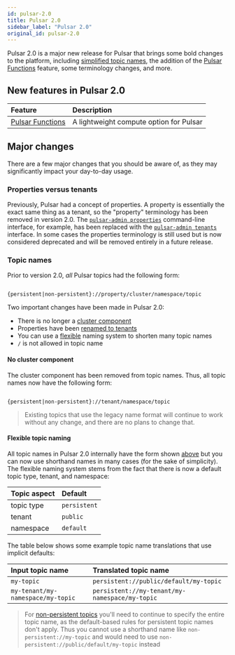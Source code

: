 ```yaml
---
id: pulsar-2.0
title: Pulsar 2.0
sidebar_label: "Pulsar 2.0"
original_id: pulsar-2.0
---
```


Pulsar 2.0 is a major new release for Pulsar that brings some bold changes to the platform, including [simplified topic names](#topic-names), the addition of the [Pulsar Functions](functions-overview) feature, some terminology changes, and more.

## New features in Pulsar 2.0

Feature | Description
:-------|:-----------
[Pulsar Functions](functions-overview) | A lightweight compute option for Pulsar

## Major changes

There are a few major changes that you should be aware of, as they may significantly impact your day-to-day usage.

### Properties versus tenants

Previously, Pulsar had a concept of properties. A property is essentially the exact same thing as a tenant, so the "property" terminology has been removed in version 2.0. The [`pulsar-admin properties`](reference-pulsar-admin.md#pulsar-admin) command-line interface, for example, has been replaced with the [`pulsar-admin tenants`](reference-pulsar-admin.md#pulsar-admin-tenants) interface. In some cases the properties terminology is still used but is now considered deprecated and will be removed entirely in a future release.

### Topic names

Prior to version 2.0, *all* Pulsar topics had the following form:

```http

{persistent|non-persistent}://property/cluster/namespace/topic

```

Two important changes have been made in Pulsar 2.0:

* There is no longer a [cluster component](#no-cluster)
* Properties have been [renamed to tenants](#tenants)
* You can use a [flexible](#flexible-topic-naming) naming system to shorten many topic names
* `/` is not allowed in topic name

#### No cluster component

The cluster component has been removed from topic names. Thus, all topic names now have the following form:

```http

{persistent|non-persistent}://tenant/namespace/topic

```

> Existing topics that use the legacy name format will continue to work without any change, and there are no plans to change that.


#### Flexible topic naming

All topic names in Pulsar 2.0 internally have the form shown [above](#no-cluster-component) but you can now use shorthand names in many cases (for the sake of simplicity). The flexible naming system stems from the fact that there is now a default topic type, tenant, and namespace:

Topic aspect | Default
:------------|:-------
topic type | `persistent`
tenant | `public`
namespace | `default`

The table below shows some example topic name translations that use implicit defaults:

Input topic name | Translated topic name
:----------------|:---------------------
`my-topic` | `persistent://public/default/my-topic`
`my-tenant/my-namespace/my-topic` | `persistent://my-tenant/my-namespace/my-topic`

> For [non-persistent topics](concepts-messaging.md#non-persistent-topics) you'll need to continue to specify the entire topic name, as the default-based rules for persistent topic names don't apply. Thus you cannot use a shorthand name like `non-persistent://my-topic` and would need to use `non-persistent://public/default/my-topic` instead

